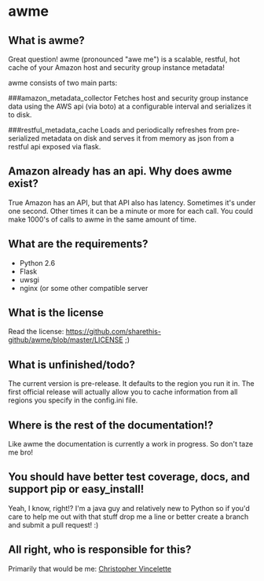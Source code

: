 # awme
What is awme?
-------------
Great question! awme (pronounced "awe me") is a scalable, restful, hot cache of
your Amazon host and security group instance metadata!

awme consists of two main parts:

###amazon_metadata_collector
Fetches host and security group instance data using the AWS api (via boto) at a
configurable interval and serializes it to disk.

###restful_metadata_cache
Loads and periodically refreshes from pre-serialized metadata on disk and
serves it from memory as json from a restful api exposed via flask.

Amazon already has an api. Why does awme exist?
---------------------------------------
True Amazon has an API, but that API also has latency. Sometimes it's under one
second. Other times it can be a minute or more for each call. You could make
1000's of calls to awme in the same amount of time.

What are the requirements?
--------------------------
* Python 2.6
* Flask
* uwsgi
* nginx (or some other compatible server

What is the license
-------------------
Read the license: https://github.com/sharethis-github/awme/blob/master/LICENSE ;)

What is unfinished/todo?
------------------------
The current version is pre-release. It defaults to the region you run it in.
The first official release will actually allow you to cache information from
all regions you specify in the config.ini file.

Where is the rest of the documentation!?
----------------------------
Like awme the documentation is currently a work in progress.
So don't taze me bro!

You should have better test coverage, docs, and support pip or easy_install!
----------------------------------------------------------------------------
Yeah, I know, right!? I'm a java guy and relatively new to Python so if you'd
care to help me out with that stuff drop me a line or better create a branch
and submit a pull request! :)

All right, who is responsible for this?
----------------------------
Primarily that would be me: [Christopher Vincelette](https://github.com/xavierpayne)
